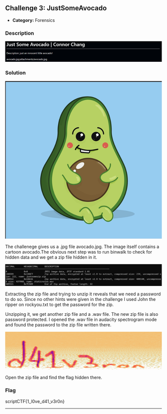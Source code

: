 ## Challenge 3: JustSomeAvocado

* **Category:** Forensics

### Description

![My solution screenshot](./Images/JustSomeAvocado.png)

### Solution

![My solution screenshot](./Images/Avocado.png)

The challenege gives us a .jpg file avocado.jpg. The image itself contains a cartoon avocado.The obvious next step was to run binwalk to check for hidden data and we get a zip file hidden in it.

![My solution screenshot](./Images/binwalk.png)

Extracting the zip file and trying to unzip it reveals that we need a password to do so. Since no other hints were given in the challenge I used John the ripper on rockyou.txt to get the password for the zip.

Unzipping it, we get another zip file and a .wav file. The new zip file is also password protected. I opened the .wav file in audacity spectrogram mode and found the password to the zip file written there.

![My solution screenshot](./Images/Spectrogram.png)

Open the zip file and find the flag hidden there.

### Flag

scriptCTF{1_l0ve_d41_v3r0n}

---

